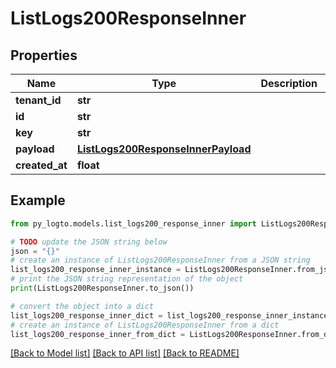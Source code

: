 # ListLogs200ResponseInner


## Properties

Name | Type | Description | Notes
------------ | ------------- | ------------- | -------------
**tenant_id** | **str** |  | 
**id** | **str** |  | 
**key** | **str** |  | 
**payload** | [**ListLogs200ResponseInnerPayload**](ListLogs200ResponseInnerPayload.md) |  | 
**created_at** | **float** |  | 

## Example

```python
from py_logto.models.list_logs200_response_inner import ListLogs200ResponseInner

# TODO update the JSON string below
json = "{}"
# create an instance of ListLogs200ResponseInner from a JSON string
list_logs200_response_inner_instance = ListLogs200ResponseInner.from_json(json)
# print the JSON string representation of the object
print(ListLogs200ResponseInner.to_json())

# convert the object into a dict
list_logs200_response_inner_dict = list_logs200_response_inner_instance.to_dict()
# create an instance of ListLogs200ResponseInner from a dict
list_logs200_response_inner_from_dict = ListLogs200ResponseInner.from_dict(list_logs200_response_inner_dict)
```
[[Back to Model list]](../README.md#documentation-for-models) [[Back to API list]](../README.md#documentation-for-api-endpoints) [[Back to README]](../README.md)


